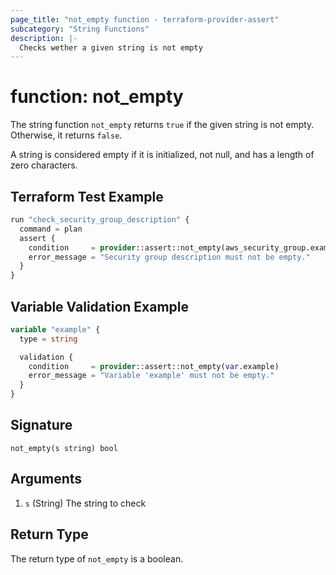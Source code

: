 ```yaml
---
page_title: "not_empty function - terraform-provider-assert"
subcategory: "String Functions"
description: |-
  Checks wether a given string is not empty
---
```


# function: not_empty



The string function `not_empty` returns `true` if the given string is not empty. Otherwise, it returns `false`.

A string is considered empty if it is initialized, not null, and has a length of zero characters.

## Terraform Test Example

```terraform
run "check_security_group_description" {
  command = plan
  assert {
    condition     = provider::assert::not_empty(aws_security_group.example.description)
    error_message = "Security group description must not be empty."
  }
}
```

## Variable Validation Example

```terraform
variable "example" {
  type = string

  validation {
    condition     = provider::assert::not_empty(var.example)
    error_message = "Variable 'example' must not be empty."
  }
}
```

## Signature

<!-- signature generated by tfplugindocs -->
```text
not_empty(s string) bool
```

## Arguments

<!-- arguments generated by tfplugindocs -->
1. `s` (String) The string to check


## Return Type

The return type of `not_empty` is a boolean.
